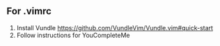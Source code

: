 ## For .vimrc
1. Install Vundle https://github.com/VundleVim/Vundle.vim#quick-start
2. Follow instructions for YouCompleteMe
